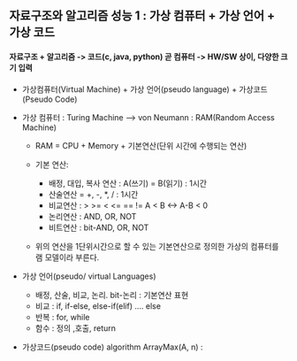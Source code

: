 ## 자료구조와 알고리즘 성능 1 : 가상 컴퓨터 + 가상 언어 + 가상 코드

#### 자료구조 + 알고리즘 -> 코드(c, java, python) 곧 컴퓨터 -> HW/SW 상이, 다양한 크기 입력

+ 가상컴퓨터(Virtual Machine) + 가상 언어(pseudo language) + 가상코드(Pseudo Code)

+ 가상 컴퓨터 : Turing Machine --> von Neumann : RAM(Random Access Machine)
    * RAM = CPU + Memory + 기본연산(단위 시간에 수행되는 연산)
    * 기본 연산:
        - 배정, 대입, 복사 연산 : A(쓰기) = B(읽기) : 1시간
        - 산술연산 = +, -, *, / : 1시간
        - 비교연산 : > >= < <= == !=    A < B <-> A-B < 0
        - 논리연산 : AND, OR, NOT 
        - 비트연산 : bit-AND, OR, NOT

    * 위의 연산을 1단위시간으로 할 수 있는 기본연산으로 정의한 가상의 컴퓨터를 램 모델이라 부른다.

+ 가상 언어(pseudo/ virtual Languages)
    - 배정, 산술, 비교, 논리. bit-논리 : 기본연산 표현
    - 비교 : if, if-else, else-if(elif) .... else
    - 반복 : for, while 
    - 함수 : 정의 ,호출, return 

+ 가상코드(pseudo code)
algorithm ArrayMax(A, n) :



    